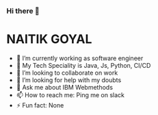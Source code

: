 ### Hi there 👋

 <h1>NAITIK GOYAL</h1> 

- 🔭 I’m currently working as software engineer
- 🌱 My Tech Speciality is Java, Js, Python, CI/CD
- 👯 I’m looking to collaborate on work
- 🤔 I’m looking for help with my doubts
- 💬 Ask me about IBM Webmethods
- 📫 How to reach me: Ping me on slack
- ⚡ Fun fact: None

<!-- <a href="https://git.io/streak-stats"><img src="https://github-readme-streak-stats.herokuapp.com?user=ngoy&theme=tokyonight&hide_border=true" alt="GitHub Streak" /></a>
 -->
